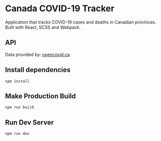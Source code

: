 # Canada COVID-19 Tracker

Application that tracks COVID-19 cases and deaths in Canadian provinces. Built with React, SCSS and Webpack.

## API

Data provided by: [opencovid.ca](https://opencovid.ca/api/).

## Install dependencies

```
npm install
```

## Make Production Build

```
npm run build
```

## Run Dev Server

```
npm run dev
```
